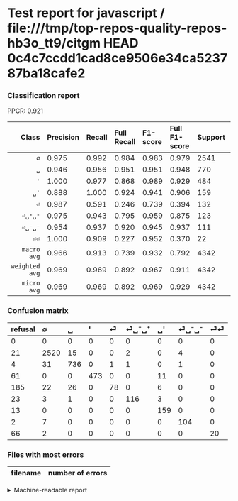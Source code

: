 # Test report for javascript / file:///tmp/top-repos-quality-repos-hb3o_tt9/citgm HEAD 0c4c7ccdd1cad8ce9506e34ca523787ba18cafe2

### Classification report

PPCR: 0.921

| Class | Precision | Recall | Full Recall | F1-score | Full F1-score | Support | Full Support | PPCR |
|------:|:----------|:-------|:------------|:---------|:---------|:--------|:-------------|:-----|
| `∅` | 0.975| 0.992| 0.984| 0.983| 0.979| 2541| 2562| 0.992 |
| `␣` | 0.946| 0.956| 0.951| 0.951| 0.948| 770| 774| 0.995 |
| `'` | 1.000| 0.977| 0.868| 0.989| 0.929| 484| 545| 0.888 |
| `␣'` | 0.888| 1.000| 0.924| 0.941| 0.906| 159| 172| 0.924 |
| `⏎` | 0.987| 0.591| 0.246| 0.739| 0.394| 132| 317| 0.416 |
| `⏎␣⁺␣⁺` | 0.975| 0.943| 0.795| 0.959| 0.875| 123| 146| 0.842 |
| `⏎␣⁻␣⁻` | 0.954| 0.937| 0.920| 0.945| 0.937| 111| 113| 0.982 |
| `⏎⏎` | 1.000| 0.909| 0.227| 0.952| 0.370| 22| 88| 0.250 |
| `macro avg` | 0.966| 0.913| 0.739| 0.932| 0.792| 4342| 4717| 0.921 |
| `weighted avg` | 0.969| 0.969| 0.892| 0.967| 0.911| 4342| 4717| 0.921 |
| `micro avg` | 0.969| 0.969| 0.892| 0.969| 0.929| 4342| 4717| 0.921 |

### Confusion matrix

|refusal|  ∅| ␣| '| ⏎| ⏎␣⁺␣⁺| ␣'| ⏎␣⁻␣⁻| ⏎⏎| 
|:---|:---|:---|:---|:---|:---|:---|:---|:---|
|0 |0 |0 |0 |0 |0 |0 |0 |0 |
|21 |2520 |15 |0 |0 |2 |0 |4 |0 |
|4 |31 |736 |0 |1 |1 |0 |1 |0 |
|61 |0 |0 |473 |0 |0 |11 |0 |0 |
|185 |22 |26 |0 |78 |0 |6 |0 |0 |
|23 |3 |1 |0 |0 |116 |3 |0 |0 |
|13 |0 |0 |0 |0 |0 |159 |0 |0 |
|2 |7 |0 |0 |0 |0 |0 |104 |0 |
|66 |2 |0 |0 |0 |0 |0 |0 |20 |

### Files with most errors

| filename | number of errors|
|:----:|:-----|

<details>
    <summary>Machine-readable report</summary>
```json
{
  "cl_report": {"\u0027": {"f1-score": 0.9885057471264368, "precision": 1.0, "recall": 0.9772727272727273, "support": 484}, "macro avg": {"f1-score": 0.9324138755916198, "precision": 0.965674830172013, "recall": 0.9131098485172764, "support": 4342}, "micro avg": {"f1-score": 0.9686780285582681, "precision": 0.9686780285582681, "recall": 0.9686780285582681, "support": 4342}, "weighted avg": {"f1-score": 0.9672965422980796, "precision": 0.9693480946396973, "recall": 0.9686780285582681, "support": 4342}, "\u2205": {"f1-score": 0.9832227857978931, "precision": 0.9748549323017408, "recall": 0.9917355371900827, "support": 2541}, "\u23ce": {"f1-score": 0.7393364928909953, "precision": 0.9873417721518988, "recall": 0.5909090909090909, "support": 132}, "\u23ce\u23ce": {"f1-score": 0.9523809523809523, "precision": 1.0, "recall": 0.9090909090909091, "support": 22}, "\u23ce\u2423\u207a\u2423\u207a": {"f1-score": 0.9586776859504134, "precision": 0.9747899159663865, "recall": 0.943089430894309, "support": 123}, "\u23ce\u2423\u207b\u2423\u207b": {"f1-score": 0.9454545454545454, "precision": 0.9541284403669725, "recall": 0.9369369369369369, "support": 111}, "\u2423": {"f1-score": 0.9509043927648579, "precision": 0.9460154241645244, "recall": 0.9558441558441558, "support": 770}, "\u2423\u0027": {"f1-score": 0.9408284023668639, "precision": 0.888268156424581, "recall": 1.0, "support": 159}},
  "cl_report_full": {"\u0027": {"f1-score": 0.9292730844793713, "precision": 1.0, "recall": 0.8678899082568807, "support": 545}, "macro avg": {"f1-score": 0.7924548986318312, "precision": 0.965674830172013, "recall": 0.7393779378628941, "support": 4717}, "micro avg": {"f1-score": 0.9285793133899989, "precision": 0.9686780285582681, "recall": 0.8916684333262667, "support": 4717}, "weighted avg": {"f1-score": 0.9108096623335333, "precision": 0.9706804284566763, "recall": 0.8916684333262667, "support": 4717}, "\u2205": {"f1-score": 0.9792111909850398, "precision": 0.9748549323017408, "recall": 0.9836065573770492, "support": 2562}, "\u23ce": {"f1-score": 0.3939393939393939, "precision": 0.9873417721518988, "recall": 0.24605678233438485, "support": 317}, "\u23ce\u23ce": {"f1-score": 0.37037037037037035, "precision": 1.0, "recall": 0.22727272727272727, "support": 88}, "\u23ce\u2423\u207a\u2423\u207a": {"f1-score": 0.8754716981132075, "precision": 0.9747899159663865, "recall": 0.7945205479452054, "support": 146}, "\u23ce\u2423\u207b\u2423\u207b": {"f1-score": 0.9369369369369369, "precision": 0.9541284403669725, "recall": 0.9203539823008849, "support": 113}, "\u2423": {"f1-score": 0.9484536082474226, "precision": 0.9460154241645244, "recall": 0.9509043927648578, "support": 774}, "\u2423\u0027": {"f1-score": 0.905982905982906, "precision": 0.888268156424581, "recall": 0.9244186046511628, "support": 172}},
  "ppcr": 0.920500317998728
}
```
</details>
